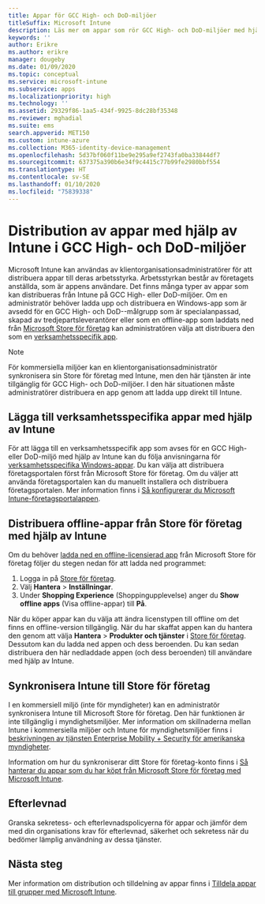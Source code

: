 ```yaml
---
title: Appar för GCC High- och DoD-miljöer
titleSuffix: Microsoft Intune
description: Läs mer om appar som rör GCC High- och DoD-miljöer med hjälp av Microsoft Intune.
keywords: ''
author: Erikre
ms.author: erikre
manager: dougeby
ms.date: 01/09/2020
ms.topic: conceptual
ms.service: microsoft-intune
ms.subservice: apps
ms.localizationpriority: high
ms.technology: ''
ms.assetid: 29329f86-1aa5-434f-9925-8dc28bf35348
ms.reviewer: mghadial
ms.suite: ems
search.appverid: MET150
ms.custom: intune-azure
ms.collection: M365-identity-device-management
ms.openlocfilehash: 5d37bf060f11be9e295a9ef2743fa0ba33844df7
ms.sourcegitcommit: 637375a390b6e34f9c4415c77b99fe2980bbf554
ms.translationtype: HT
ms.contentlocale: sv-SE
ms.lasthandoff: 01/10/2020
ms.locfileid: "75839338"
---
```

# <a name="deploying-apps-using-intune-on-the-gcc-high-and-dod-environments"></a>Distribution av appar med hjälp av Intune i GCC High- och DoD-miljöer 

Microsoft Intune kan användas av klientorganisationsadministratörer för att distribuera appar till deras arbetsstyrka. Arbetsstyrkan består av företagets anställda, som är appens användare. Det finns många typer av appar som kan distribueras från Intune på GCC High- eller DoD-miljöer. Om en administratör behöver ladda upp och distribuera en Windows-app som är avsedd för en GCC High- och DoD--målgrupp som är specialanpassad, skapad av tredjepartsleverantörer eller som en offline-app som laddats ned från [Microsoft Store för företag](https://businessstore.microsoft.com/store) kan administratören välja att distribuera den som en [verksamhetsspecifik app](apps-add.md#app-types-in-microsoft-intune).  

> [!NOTE]
> För kommersiella miljöer kan en klientorganisationsadministratör synkronisera sin Store för företag med Intune, men den här tjänsten är inte tillgänglig för GCC High- och DoD-miljöer. I den här situationen måste administratörer distribuera en app genom att ladda upp direkt till Intune.  

## <a name="add-line-of-business-apps-using-intune"></a>Lägga till verksamhetsspecifika appar med hjälp av Intune 

För att lägga till en verksamhetsspecifik app som avses för en GCC High- eller DoD-miljö med hjälp av Intune kan du följa anvisningarna för [verksamhetsspecifika Windows-appar](lob-apps-windows.md). Du kan välja att distribuera företagsportalen först från Microsoft Store för företag. Om du väljer att använda företagsportalen kan du manuellt installera och distribuera företagsportalen. Mer information finns i [Så konfigurerar du Microsoft Intune-företagsportalappen](company-portal-app.md). 

## <a name="distribute-offline-apps-from-the-store-for-business-using-intune"></a>Distribuera offline-appar från Store för företag med hjälp av Intune  

Om du behöver [ladda ned en offline-licensierad app](https://docs.microsoft.com/microsoft-store/distribute-offline-apps#download-an-offline-licensed-app) från Microsoft Store för företag följer du stegen nedan för att ladda ned programmet: 

1. Logga in på [Store för företag](https://businessstore.microsoft.com/).
2. Välj **Hantera** > **Inställningar**.
3. Under **Shopping Experience** (Shoppingupplevelse) anger du **Show offline apps** (Visa offline-appar) till **På**.

När du köper appar kan du välja att ändra licenstypen till offline om det finns en offline-version tillgänglig. När du har skaffat appen kan du hantera den genom att välja **Hantera** > **Produkter och tjänster** i [Store för företag](https://businessstore.microsoft.com/). Dessutom kan du ladda ned appen och dess beroenden. Du kan sedan distribuera den här nedladdade appen (och dess beroenden) till användare med hjälp av Intune.  

## <a name="syncing-intune-to-the-store-for-business"></a>Synkronisera Intune till Store för företag 

I en kommersiell miljö (inte för myndigheter) kan en administratör synkronisera Intune till Microsoft Store för företag. Den här funktionen är inte tillgänglig i myndighetsmiljöer. Mer information om skillnaderna mellan Intune i kommersiella miljöer och Intune för myndighetsmiljöer finns i [beskrivningen av tjänsten Enterprise Mobility + Security för amerikanska myndigheter](https://docs.microsoft.com/enterprise-mobility-security/solutions/ems-govt-service-description).  

Information om hur du synkroniserar ditt Store för företag-konto finns i [Så hanterar du appar som du har köpt från Microsoft Store för företag med Microsoft Intune](windows-store-for-business.md).  

## <a name="compliance"></a>Efterlevnad 

Granska sekretess- och efterlevnadspolicyerna för appar och jämför dem med din organisations krav för efterlevnad, säkerhet och sekretess när du bedömer lämplig användning av dessa tjänster.   

## <a name="next-steps"></a>Nästa steg

Mer information om distribution och tilldelning av appar finns i [Tilldela appar till grupper med Microsoft Intune](apps-deploy.md).

 
